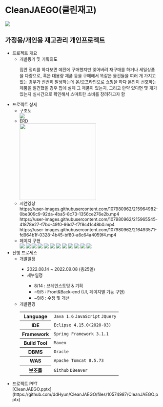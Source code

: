 # CleanJAEGO(클린재고)
<img src="https://user-images.githubusercontent.com/107980962/213481807-bb2b2ed2-ccc2-430e-96ba-dfc23476df9a.png">
<h2>가정용/개인용 재고관리 개인프로젝트</h2>
<ul>  
  <li>프로젝트 개요
    <ul>
      <li>개발동기 및 기획의도</li>
        <p>집안 정리를 하다보면 예전에 구매했지만 잊어버려 재구매를 하거나 세일상품을 다량으로, 혹은 대용량 제품 등을 구매해서 똑같은 물건들을 여러 개 가지고 있는 경우가 빈번히 발생하는데 온/오프라인으로 쇼핑을 하다 본인이 선호하는 제품을 발견했을 경우 집에 실제 그 제품이 있는지, 그리고 만약 있다면 몇 개가 있는지 실시간으로 확인해서 스마트한 소비를 장려하고자 함</p>      
    </ul>
  </li>
  <li>프로젝트 상세
    <ul>
      <li>구조도</li>
      <img src="https://user-images.githubusercontent.com/107980962/215374376-d2c981c3-f406-4e8c-b2c0-65ee985c0fb3.png">
      <li>ERD</li>
      <img style="height: 250px;" src="https://user-images.githubusercontent.com/107980962/215386300-4c2e416c-3f83-46b7-b2ec-7ee4feef272e.png">
      <li>시연영상</li>
      https://user-images.githubusercontent.com/107980962/215964982-0be309c9-92da-4ba5-8c73-1356ce276e2b.mp4<br>      
      https://user-images.githubusercontent.com/107980962/215965545-41878e27-f7bc-49f0-96d7-f7f8c41c48b0.mp4<br>      
      https://user-images.githubusercontent.com/107980962/216493571-fd964b1f-0328-4b45-bf80-a6c64a4059f4.mp4<br>
      <li>페이지 구현</li>
      <img src="https://user-images.githubusercontent.com/107980962/216860565-506b41f7-41a8-40e4-b4cb-31ab09ae6f4f.png">
      <img src="https://user-images.githubusercontent.com/107980962/216860805-1c8a69fd-6037-4efa-a49c-eb9f681aa6fd.png">
      <img src="https://user-images.githubusercontent.com/107980962/216860885-821bf850-1799-4a95-8c5d-fa11d89ed35d.png">
      <img src="https://user-images.githubusercontent.com/107980962/216860842-012866cc-cdb1-4930-ab36-066b3f57615c.png">
      <img src="https://user-images.githubusercontent.com/107980962/221106869-d9f338ff-79e8-4e22-af9d-32ff2c9662e1.png">
<img src="https://user-images.githubusercontent.com/107980962/221106953-9c616b33-2ed3-4d26-a55c-93d77e1eace7.png">
<img src="https://user-images.githubusercontent.com/107980962/221107001-dca57158-81a2-44cd-9609-5ce9a35ea6d4.png">
<img src="https://user-images.githubusercontent.com/107980962/221107078-bd292c38-d1bf-49b3-8c6f-fe96cb7c6850.png">
<img src="https://user-images.githubusercontent.com/107980962/221107121-d8ce5b2a-0f02-4de9-9647-47165d809b54.png">
<img src="https://user-images.githubusercontent.com/107980962/221107653-cac53da1-8771-4bdc-babc-b2b818dd49d2.png">
<img src="https://user-images.githubusercontent.com/107980962/221107750-1df0fc58-1e51-4832-a6b4-e2fe0a53875b.png">
<img src="https://user-images.githubusercontent.com/107980962/221107795-8ab65278-e022-46d8-93dd-469c2c9855da.png">
    </ul>
  </li>
  <li>진행 프로세스
    <ul>
      <li>개발일정</li>
        <ul>
          <li>2022.08.14 ~ 2022.09.08 (총25일)</li>
          <li>세부일정</li>
            <ul>
              <li>8/14 : 브레인스토밍 & 기획</li>
              <li>~9/5 : Front&Back-end (UI, 페이지별 기능 구현)</li>
              <li>~9/8 : 수정 및 개선</li>
            </ul>
        </ul>
      <li>개발환경</li>
        <table>
          <tr>
            <th>Language</th>
            <td>
              <code>Java 1.6</code>
              <code>JavaScript</code>
              <code>JQuery</code>
            </td>
          </tr>
          <tr>
            <th>IDE</th>
            <td><code>Eclipse 4.15.0(2020-03)</code></td>
          </tr>
          <tr>
            <th>Framework</th>
            <td><code>Spring Framework 3.1.1</code></td>
          </tr>
          <tr>
            <th>Build Tool</th>
            <td><code>Maven</code></td>
          </tr>
          <tr>
            <th>DBMS</th>
            <td><code>Oracle</code></td>
          </tr>
          <tr>
            <th>WAS</th>
            <td><code>Apache Tomcat 8.5.73</code></td>
          </tr>
          <tr>
            <th>보조툴</th>
            <td>
              <code>Github</code>
              <code>DBeaver</code>
            </td>
          </tr>
        </table>
    </ul>
  </li>
  <li>프로젝트 PPT</li>
  [CleanJAEGO.pptx](https://github.com/ddHyun/CleanJAEGO/files/10574987/CleanJAEGO.pptx)
</ul>
